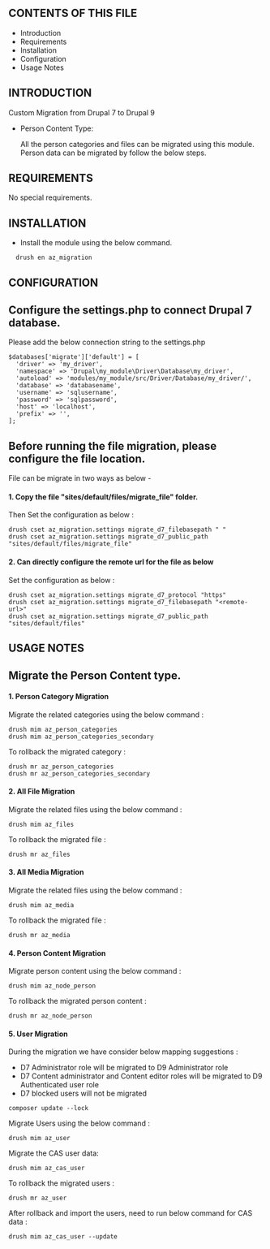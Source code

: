 CONTENTS OF THIS FILE
---------------------

 * Introduction
 * Requirements
 * Installation
 * Configuration
 * Usage Notes


INTRODUCTION
------------

Custom Migration from Drupal 7 to Drupal 9

  * Person Content Type:
    
    All the person categories and files can be migrated using this module.
    Person data can be migrated by follow the below steps.

REQUIREMENTS
------------

No special requirements.


INSTALLATION
------------

  * Install the module using the below command.

  ```
    drush en az_migration
  ```
   

CONFIGURATION
-------------

  ## Configure the settings.php to connect Drupal 7 database.

  Please add the below connection string to the settings.php
    
  ```
  $databases['migrate']['default'] = [
    'driver' => 'my_driver',
    'namespace' => 'Drupal\my_module\Driver\Database\my_driver',
    'autoload' => 'modules/my_module/src/Driver/Database/my_driver/',
    'database' => 'databasename',
    'username' => 'sqlusername',
    'password' => 'sqlpassword',
    'host' => 'localhost',
    'prefix' => '',
  ];
  ```

  ## Before running the file migration, please configure the file location.

  File can be migrate in two ways as below -

  #### 1. Copy the file  "sites/default/files/migrate_file" folder.
        
  Then Set the configuration as below :

  ```
  drush cset az_migration.settings migrate_d7_filebasepath " "
  drush cset az_migration.settings migrate_d7_public_path "sites/default/files/migrate_file"
  ```

  #### 2. Can directly configure the remote url for the file as below

  Set the configuration as below :

  ```
  drush cset az_migration.settings migrate_d7_protocol "https"
  drush cset az_migration.settings migrate_d7_filebasepath "<remote-url>"
  drush cset az_migration.settings migrate_d7_public_path "sites/default/files"
  ```

USAGE NOTES
-----------

## Migrate the Person Content type.

#### 1. Person Category Migration

Migrate the related categories using the below command :
```
drush mim az_person_categories
drush mim az_person_categories_secondary
```

To rollback the migrated category :
```
drush mr az_person_categories
drush mr az_person_categories_secondary
```
#### 2. All File Migration

Migrate the related files using the below command :
```
drush mim az_files
```

To rollback the migrated file :
```
drush mr az_files
```

#### 3. All Media Migration

Migrate the related files using the below command :
```
drush mim az_media
```

To rollback the migrated file :
```
drush mr az_media
```

#### 4. Person Content Migration

Migrate person content using the below command :
```
drush mim az_node_person
```

To rollback the migrated person content : 
```
drush mr az_node_person
```

#### 5. User Migration

During the migration we have consider below mapping suggestions :

* D7 Administrator role will be migrated to D9 Administrator role
* D7 Content administrator and Content editor roles will be migrated to D9 Authenticated user role
* D7 blocked users will not be migrated

```
composer update --lock
```

Migrate Users using the below command :
```
drush mim az_user
```

Migrate the CAS user data:
```
drush mim az_cas_user
```

To rollback the migrated users :
```
drush mr az_user
```

After rollback and import the users, need to run below command for CAS data :
```
drush mim az_cas_user --update
```